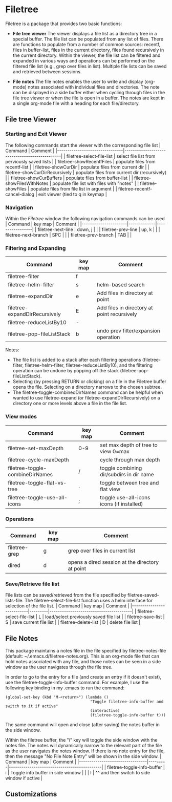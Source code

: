 # Filetree
Filetree is a package that provides two basic functions:

* **File tree viewer**
The viewer displays a file list as a directory tree in a special buffer.  The file list can be populated from any list of files.  There are functions to populate from a number of common sources: recentf, files in buffer-list, files in the current directory, files found recursively in the current directory.  Within the viewer, the file list can be filtered and expanded in various ways and operations can be performed on the filtered file list (e.g., grep over files in list).  Multiple file lists can be saved and retrieved between sessions.

* **File notes**
The file notes enables the user to write and display (org-mode) notes associated with individual files and directories.  The note can be displayed in a side buffer either when cycling through files in the file tree viewer or when the file is open in a buffer.  The notes are kept in a single org-mode file with a heading for each file/directory.

## File tree Viewer

### Starting and Exit Viewer
The following commands start the viewer with the corresponding file list
| Command                        | Comment                                       |
|--------------------------------|-----------------------------------------------|
| filetree-select-file-list      | select file list from perviously saved lists  |
| filetree-showRecentfFiles      | populate files from recentf-list              |
| filetree-showCurDir            | populate files from current dir               |
| filetree-showCurDirRecursively | populate files from current dir (recursively) | 
| filetree-showCurBuffers        | populate files from buffer-list               |
| filetree-showFilesWithNotes    | populate file list with files with "notes"    |
| filetree-showFiles             | populate files from file list in argument     |
| filetree-recentf-cancel-dialog | exit viewer (tied to q in keymap              |


### Navigation
Within the *Filetree* window the following navigation commands can be used
| Command              | key map     | Comment         |
|----------------------|-------------|-----------------|
| filetree-next-line   | down, j     |                 | 
| filetree-prev-line   | up, k       |                 | 
| filetree-next-branch | SPC         |                 | 
| filetree-prev-branch | TAB         |                 |

### Filtering and Expanding
| Command                         | key map | Comment                                     |
|---------------------------------|---------|---------------------------------------------|
| filetree-filter                 | f       | <ADD>                                       |
| filetree-helm-filter            | s       | helm-based search                           |
| filetree-expandDir              | e       | Add files in directory at point             |
| filetree-expandDirRecursively   | E       | Add files in directory at point recursively |
| filetree-reduceListBy10         | -       |                                             |
| filetree-pop-fileListStack      | b       | undo prev filter/expansion operation        |

Notes:
* The file list is added to a stack after each filtering operations (filetree-filter, filetree-helm-filter, filetree-reduceListBy10), and the filtering operation can be undone by popping off the stack (filetree-pop-fileListStack).
* Selecting (by pressing RETURN or clicking) on a file in the Filetree buffer opens the file.  Selecting on a directory narrows to the chosen subtree.
* The filetree-toggle-combinedDirNames command can be helpful when wanted to use filetree-expand (or filetree-expandDirRecursively) on a directory one or more levels above a file in the file list.

### View modes
| Command                         | key map | Comment                                     |
|---------------------------------|---------|---------------------------------------------|
| filetree-set-maxDepth           | 0-9     | set max depth of tree to view 0=max         |
| filetree-cycle-maxDepth         | <none>  | cycle through max depth                     |
| filetree-toggle-combineDirNames | /       | toggle combining dir/subdirs in dir name    |
| filetree-toggle-flat-vs-tree    | .       | toggle between tree and flat view           |
| filetree-toggle-use-all-icons   | ;       | toggle use-all-icons icons (if installed)   |


### Operations
| Command       | key map | Comment                                         |
|---------------|---------|-------------------------------------------------|
| filetree-grep | g       | grep over files in current list                 |
| dired         | d       | opens a dired session at the directory at point |

### Save/Retrieve file list
File lists can be saved/retrieved from the file specified by filetree-saved-lists-file.  The filetree-select-file-list function uses a helm interface for selection of the file list.
| Command                   | key map | Comment                                |
|---------------------------|---------|----------------------------------------|
| filetree-select-file-list | L       | load/select previously saved file list |
| filetree-save-list        | S       | save current file list                 |
| filetree-delete-list      | D       | delete file list                       |

## File Notes
This package maintains a notes file in the file specified by filetree-notes-file (default: ~/.emacs.d/filetree-notes.org).  This is an org-mode file that can hold notes associated with any file, and those notes can be seen in a side window as the user navigates through the file tree.

In order to go to the entry for a file (and create an entry if it doesn't exist), use the filetree-toggle-info-buffer command.  For example,  I use the following key binding in my .emacs to run the command:
```
(global-set-key (kbd "M-<return>") (lambda ()
                                     "Toggle filetree-info-buffer and switch to it if active"
                                     (interactive)
                                     (filetree-toggle-info-buffer t)))
```
The same command will open and close (after saving) the notes buffer in the side window.

Within the filetree buffer, the "i" key will toggle the side window with the notes file.  The notes will dynamically narrow to the relevant part of the file as the user navigates the notes window.  If there is no note entry for the file, then the message "No File Note Entry" will be shown in the side window.
| Command                         | key map | Comment                                     |
|---------------------------------|---------|---------------------------------------------|
| filetree-toggle-info-buffer     | i       | Toggle info buffer in side window           |
|                                 | I       | ^^ and then switch to side window if active |

## Customizations





